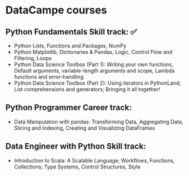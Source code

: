 # DataCampe courses

## Python Fundamentals Skill track: :white_check_mark:
- Python Lists, Functions and Packages, NumPy
- Python Matplotlib, Dictionaries & Pandas, Logic, Control Flow and Filtering, Loops
- Python Data Science Toolbox (Part 1): Writing your own functions, Default arguments, variable-length arguments and scope, Lambda functions and error-handling
- Python Data Science Toolbox (Part 2): Using iterators in PythonLand; List comprehensions and generators; Bringing it all together!

## Python Programmer Career track:
- Data Manipulation with pandas: Transforming Data, Aggregating Data, Slicing and Indexing, Creating and Visualizing DataFrames

## Data Engineer with Python Skill track:
- Introduction to Scala: A Scalable Language; Workflows, Functions, Collections; Type Systems, Control Structures, Style
